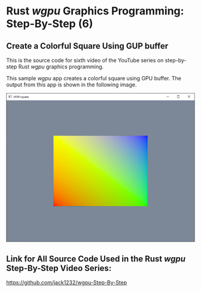 # Rust *wgpu* Graphics Programming: Step-By-Step (6) 
## Create a Colorful Square Using GUP buffer

This is the source code for sixth video of the YouTube series on step-by-step Rust *wgpu* graphics programming.

This sample *wgpu* app creates a colorful square using GPU buffer. The output from this app is shown in the following image.

![wgpu05](src/images/image01.png)

## Link for All Source Code Used in the Rust *wgpu* Step-By-Step Video Series:

https://github.com/jack1232/wgpu-Step-By-Step

